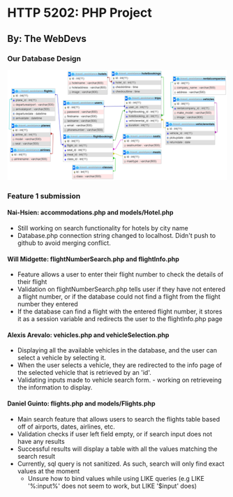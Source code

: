 # HTTP 5202: PHP Project

## By: The WebDevs

### Our Database Design

![Database Design](https://github.com/2021-Winter-HTTP-5202-A/OnRoute/blob/main/images/database_design/database_design.png)

### Feature 1 submission

#### Nai-Hsien: accommodations.php and models/Hotel.php

- Still working on search functionality for hotels by city name
- Database.php connection string changed to localhost. Didn't push to github to avoid merging conflict.

#### Will Midgette: flightNumberSearch.php and flightInfo.php

- Feature allows a user to enter their flight number to check the details of their flight
- Validation on flightNumberSearch.php tells user if they have not entered a flight number, or if the database could not find a flight from the flight number they entered
- If the database can find a flight with the entered flight number, it stores it as a session variable and redirects the user to the flightInfo.php page

#### Alexis Arevalo: vehicles.php and vehicleSelection.php

- Displaying all the available vehicles in the database, and the user can select a vehicle by selecting it.
- When the user selects a vehicle, they are redirected to the info page of the selected vehicle that is retrieved by an 'id'.
- Validating inputs made to vehicle search form. - working on retrieveing the information to display.

#### Daniel Guinto: flights.php and models/Flights.php

- Main search feature that allows users to search the flights table based off of airports, dates, airlines, etc.
- Validation checks if user left field empty, or if search input does not have any results
- Successful results will display a table with all the values matching the search result
- Currently, sql query is not sanitized. As such, search will only find exact values at the moment
  - Unsure how to bind values while using LIKE queries (e.g LIKE '%:input%' does not seem to work, but LIKE '$input' does)
